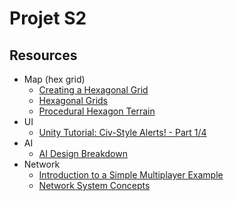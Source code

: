 # Projet S2

## Resources

- Map (hex grid)
    - [Creating a Hexagonal Grid](http://catlikecoding.com/unity/tutorials/hex-map/part-1/)
    - [Hexagonal Grids](https://www.redblobgames.com/grids/hexagons/)
    - [Procedural Hexagon Terrain](https://forum.unity.com/threads/open-source-procedural-hexagon-terrain.233296/)
- UI
    - [Unity Tutorial: Civ-Style Alerts! - Part 1/4](https://www.youtube.com/watch?v=bJwTXIYXGpg)
- AI
    - [AI Design Breakdown](http://forums.conifergames.com/index.php?topic=158.msg739#msg739)
- Network
    - [Introduction to a Simple Multiplayer Example](https://unity3d.com/fr/learn/tutorials/topics/multiplayer-networking/introduction-simple-multiplayer-example)
    - [Network System Concepts](https://docs.unity3d.com/Manual/UNetConcepts.html?_ga=2.9796789.1058541327.1512809072-1466911460.1512809072)

